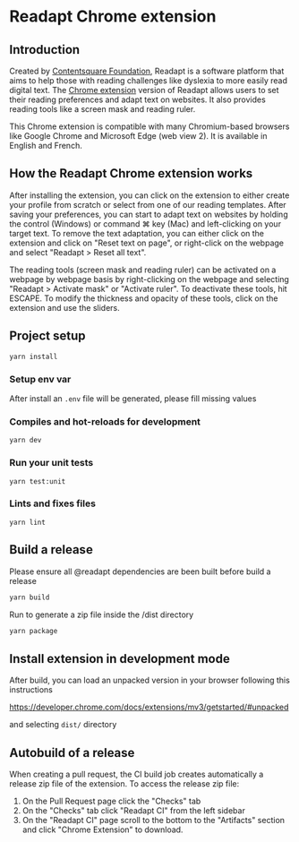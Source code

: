 # Readapt Chrome extension

## Introduction

Created by [Contentsquare Foundation](https://contentsquare-foundation.org/), Readapt is a software platform that aims to help those with reading challenges like dyslexia to more easily read digital text. The [Chrome extension](https://chrome.google.com/webstore/detail/readapt/emgfmfgandmhbgleikkoaebngboghfpe) version of Readapt allows users to set their reading preferences and adapt text on websites. It also provides reading tools like a screen mask and reading ruler.

This Chrome extension is compatible with many Chromium-based browsers like Google Chrome and Microsoft Edge (web view 2). It is available in English and French.

## How the Readapt Chrome extension works
After installing the extension, you can click on the extension to either create your profile from scratch or select from one of our reading templates. After saving your preferences, you can start to adapt text on websites by holding the control (Windows) or command ⌘ key (Mac) and left-clicking on your target text. To remove the text adaptation, you can either click on the extension and click on "Reset text on page", or right-click on the webpage and select "Readapt > Reset all text".

The reading tools (screen mask and reading ruler) can be activated on a webpage by webpage basis by right-clicking on the webpage and selecting "Readapt > Activate mask" or "Activate ruler". To deactivate these tools, hit ESCAPE. To modify the thickness and opacity of these tools, click on the extension and use the sliders.

## Project setup

```
yarn install
```

### Setup env var

After install an `.env` file will be generated, please fill missing values

### Compiles and hot-reloads for development
```
yarn dev
```

### Run your unit tests
```
yarn test:unit
```

### Lints and fixes files
```
yarn lint
```

## Build a release
Please ensure all @readapt dependencies are been built before build a release

```bash
yarn build
```

Run to generate a zip file inside the /dist directory

```bash
yarn package
```

## Install extension in development mode

After build, you can load an unpacked version in your browser following this instructions

https://developer.chrome.com/docs/extensions/mv3/getstarted/#unpacked

and selecting `dist/` directory

## Autobuild of a release

When creating a pull request, the CI build job creates automatically a release zip file of the extension. To access the release zip file:

1. On the Pull Request page click the "Checks" tab
2. On the "Checks" tab click "Readapt CI" from the left sidebar
3. On the "Readapt CI" page scroll to the bottom to the "Artifacts" section and click "Chrome Extension" to download.
